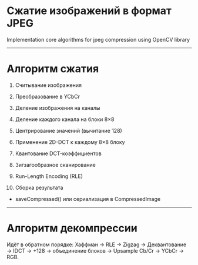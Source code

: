 ﻿# Сжатие изображений в формат JPEG
Implementation core algorithms for jpeg compression using OpenCV library

---
# Алгоритм сжатия
1. Считывание изображения <br>

1. Преобразование в YCbCr <br>

1. Деление изображения на каналы <br>

1. Деление каждого канала на блоки 8×8 <br>

1. Центрирование значений (вычитание 128) <br>

1. Применение 2D-DCT к каждому 8×8 блоку <br>

1. Квантование DCT-коэффициентов <br>

1. Зигзагообразное сканирование <br>

1. Run-Length Encoding (RLE) <br>

1. Сборка результата <br>
* saveCompressed() или сериализация в CompressedImage
---
# Алгоритм декомпрессии
Идёт в обратном порядке:
Хаффман → RLE → Zigzag → Деквантование → IDCT → +128 → объединение блоков → Upsample Cb/Cr → YCbCr → RGB.